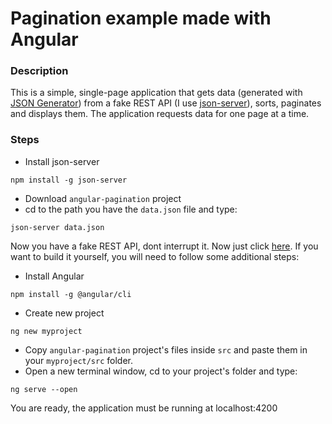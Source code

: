 # Pagination example made with Angular

### Description
This is a simple, single-page application that gets data (generated with [JSON Generator](https://www.json-generator.com/)) from a fake REST API (I use [json-server](https://github.com/typicode/json-server)), sorts, paginates and displays them. The application requests data for one page at a time.

### Steps
* Install json-server
```
npm install -g json-server
```
* Download `angular-pagination` project
* cd to the path you have the `data.json` file and type:
```
json-server data.json
```
Now you have a fake REST API, dont interrupt it. Now just click [here](https://aggelos24.github.io/angular-pagination/).
If you want to build it yourself, you will need to follow some additional steps:

* Install Angular
```
npm install -g @angular/cli
```
* Create new project
```
ng new myproject
```
* Copy `angular-pagination` project's files inside `src` and paste them in your `myproject/src` folder.
* Open a new terminal window, cd to your project's folder and type:
```
ng serve --open
```
You are ready, the application must be running at localhost:4200
